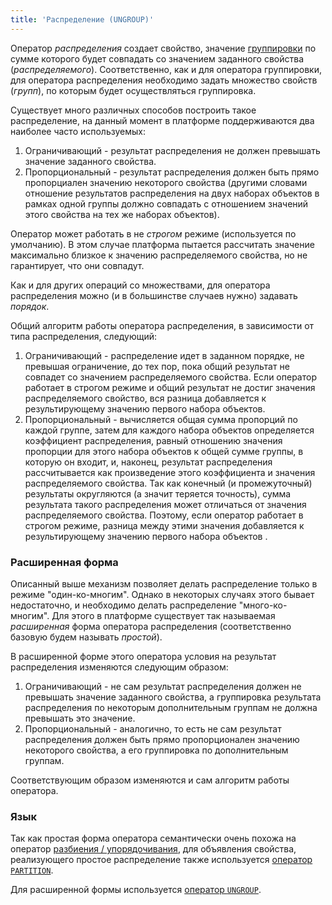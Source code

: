```yaml
---
title: 'Распределение (UNGROUP)'
---
```


Оператор *распределения* создает свойство, значение [группировки](Grouping_GROUP.md) по сумме которого будет совпадать со значением заданного свойства (*распределяемого*). Соответственно, как и для оператора группировки, для оператора распределения необходимо задать множество свойств (*групп*), по которым будет осуществляться группировка.

Существует много различных способов построить такое распределение, на данный момент в платформе поддерживаются два наиболее часто используемых:

1.  Ограничивающий - результат распределения не должен превышать значение заданного свойства.
2.  Пропорциональный - результат распределения должен быть прямо пропорциален значению некоторого свойства (другими словами отношение результатов распределения на двух наборах объектов в рамках одной группы должно совпадать с отношением значений этого свойства на тех же наборах объектов). 

Оператор может работать в не *строгом* режиме (используется по умолчанию). В этом случае платформа пытается рассчитать значение максимально близкое к значению распределяемого свойства, но не гарантирует, что они совпадут.

Как и для других операций со множествами, для оператора распределения можно (и в большинстве случаев нужно) задавать *порядок*.

Общий алгоритм работы оператора распределения, в зависимости от типа распределения, следующий:

1.  Ограничивающий - распределение идет в заданном порядке, не превышая ограничение, до тех пор, пока общий результат не совпадет со значением распределяемого свойства. Если оператор работает в строгом режиме и общий результат не достиг значения распределяемого свойство, вся разница добавляется к результирующему значению первого набора объектов.
2.  Пропорциональный - вычисляется общая сумма пропорций по каждой группе, затем для каждого набора объектов определяется коэффициент распределения, равный отношению значения пропорции для этого набора объектов к общей сумме группы, в которую он входит, и, наконец, результат распределения рассчитывается как произведение этого коэффициента и значения распределяемого свойства. Так как конечный (и промежуточный) результаты округляются (а значит теряется точность), сумма результата такого распределения может отличаться от значения распределяемого свойства. Поэтому, если оператор работает в строгом режиме, разница между этими значения добавляется к результирующему значению первого набора объектов .

### Расширенная форма

Описанный выше механизм позволяет делать распределение только в режиме "один-ко-многим". Однако в некоторых случаях этого бывает недостаточно, и необходимо делать распределение "много-ко-многим". Для этого в платформе существует так называемая *расширенная* форма оператора распределения (соответственно базовую будем называть *простой*). 

В расширенной форме этого оператора условия на результат распределения изменяются следующим образом:

1.  Ограничивающий - не сам результат распределения должен не превышать значение заданного свойства, а группировка результата распределения по некоторым дополнительным группам не должна превышать это значение.
2.  Пропорциональный - аналогично, то есть не сам результат распределения должен быть прямо пропорционален значению некоторого свойства, а его группировка по дополнительным группам.

Соответствующим образом изменяются и сам алгоритм работы оператора.

### Язык

Так как простая форма оператора семантически очень похожа на оператор [разбиения / упорядочивания](Partitioning_sorting_PARTITION_..._ORDER.md), для объявления свойства, реализующего простое распределение также используется [оператор `PARTITION`](PARTITION_operator.md).

Для расширенной формы используется [оператор `UNGROUP`](UNGROUP_operator.md).

